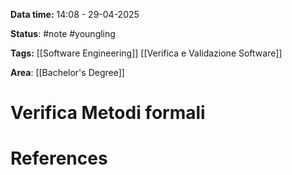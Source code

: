 **Data time:** 14:08 - 29-04-2025

**Status**: #note #youngling 

**Tags:** [[Software Engineering]] [[Verifica e Validazione Software]]

**Area**: [[Bachelor's Degree]]
# Verifica Metodi formali


# References